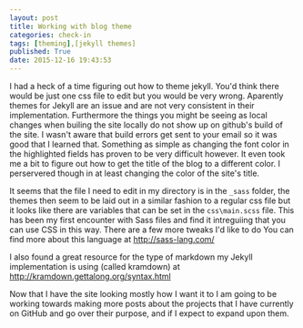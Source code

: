 ```yaml
---
layout: post
title: Working with blog theme
categories: check-in
tags: [theming],[jekyll themes]
published: True
date: 2015-12-16 19:43:53
---
```


I had a heck of a time figuring out how to theme jekyll. You'd think there would be just one css file to edit but you would be very wrong. Aparently themes for Jekyll are an issue and are not very consistent in their implementation. Furthermore the things you might be seeing as local changes when builing the site locally do not show up on github's build of the site. I wasn't aware that build errors get sent to your email so it was good that I learned that. Something as simple as changing the font color in the highlighted fields has proven to be very difficult however. It even took me a bit to figure out how to get the title of the blog to a different color. I perservered though in at least changing the color of the site's title.

It seems that the file I need to edit in my directory is in the `_sass` folder, the themes then seem to be laid out in a similar fashion to a regular css file but it looks like there are variables that can be set in the `css\main.scss` file. This has been my first encounter with Sass files and find it intreguiing that you can use CSS in this way. There are a few more tweaks I'd like to do You can find more about this language at http://sass-lang.com/

I also found a great resource for the type of markdown my Jekyll implementation is using (called kramdown) at http://kramdown.gettalong.org/syntax.html

Now that I have the site looking mostly how I want it to I am going to be working towards making more posts about the projects that I have currently on GitHub and go over their purpose, and if I expect to expand upon them.
